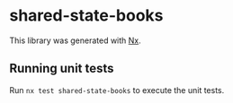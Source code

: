 # shared-state-books

This library was generated with [Nx](https://nx.dev).

## Running unit tests

Run `nx test shared-state-books` to execute the unit tests.
